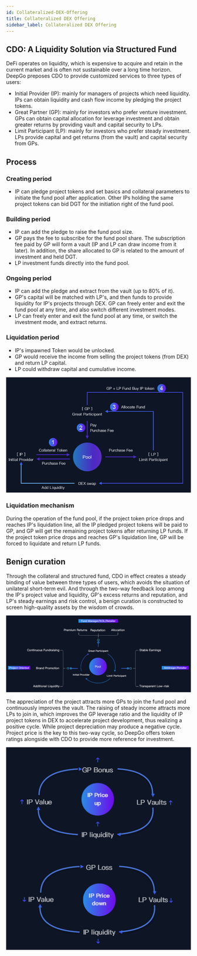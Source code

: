 ```yaml
---
id: Collateralized-DEX-Offering
title: Collateralized DEX Offering
sidebar_label: Collateralized DEX Offering
---
```


## CDO: A Liquidity Solution via Structured Fund
DeFi operates on liquidity, which is expensive to acquire and retain in the current market and is often not sustainable over a long time horizon. DeepGo preposes CDO to provide customized services to three types of users:

- Initial Provider (IP): mainly for managers of projects which need liquidity. IPs can obtain liquidity and cash flow income by pledging the project tokens.
- Great Partner (GP): mainly for investors who prefer venture investment. GPs can obtain capital allocation for leverage investment and obtain greater returns by providing vault and capital security to LPs.
- Limit Participant (LP): mainly for investors who prefer steady investment. LPs provide capital and get returns (from the vault) and capital security from GPs.
## Process
### Creating period

- IP can pledge project tokens and set basics and collateral parameters to initiate the fund pool after application. Other IPs holding the same project tokens can bid DGT for the initiation right of the fund pool.
### Building period

- IP can add the pledge to raise the fund pool size.
- GP pays the fee to subscribe for the fund pool share. The subscription fee paid by GP will form a vault (IP and LP can draw income from it later). In addition, the share allocated to GP is related to the amount of investment and held DGT.
- LP investment funds directly into the fund pool.
### Ongoing period

- IP can add the pledge and extract from the vault (up to 80% of it).
- GP's capital will be matched with LP's, and then funds to provide liquidity for IP's projects through DEX. GP can freely enter and exit the fund pool at any time, and also switch different investment modes.
- LP can freely enter and exit the fund pool at any time, or switch the investment mode, and extract returns.
### Liquidation period

- IP's impawned Token would be unlocked.
- GP would receive the income from selling the project tokens (from DEX) and return LP capital.
- LP could withdraw capital and cumulative income.

![image.png](/img/CDO_EN.png)
### Liquidation mechanism
During the operation of the fund pool, if the project token price drops and reaches IP's liquidation line, all the IP pledged project tokens will be paid to GP, and GP will get the remaining project tokens after returning LP funds. If the project token price drops and reaches GP's liquidation line, GP will be forced to liquidate and return LP funds.
## Benign curation
Through the collateral and structured fund, CDO in effect creates a steady binding of value between three types of users, which avoids the situation of unilateral short-term evil. And through the two-way feedback loop among the IP's project value and liquidity, GP's excess returns and reputation, and LP's steady earnings and risk control, a benign curation is constructed to screen high-quality assets by the wisdom of crowds.

![image.png](/img/user_EN.png)

The appreciation of the project attracts more GPs to join the fund pool and continuously improves the vault. The raising of steady income attracts more LPs to join in, which improves the GP leverage ratio and the liquidity of IP project tokens in DEX to accelerate project development, thus realizing a positive cycle. While project depreciation may produce a negative cycle. Project price is the key to this two-way cycle, so DeepGo offers token ratings alongside with CDO to provide more reference for investment.

![image.png](/img/circle_EN.png)


